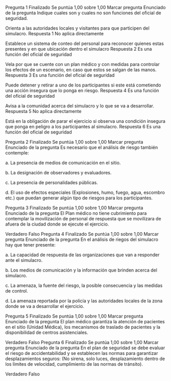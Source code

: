 Pregunta 1
Finalizado
Se puntúa 1,00 sobre 1,00
Marcar pregunta
Enunciado de la pregunta
Indique cuales son y cuales no son funciones del oficial de seguridad.

Orienta a las autoridades locales y visitantes para que participen del simulacro.
Respuesta 1
No aplica directamente

Establece un sistema de conteo del personal para reconocer quienes estas presentes y en que ubicación dentro el simulacro
Respuesta 2
Es una función del oficial de seguridad


Vela por que se cuente con un plan médico y con medidas para controlar los efectos de un escenario, en caso que estos se salgan de las manos.
Respuesta 3
Es una función del oficial de seguridad

Puede detener y retirar a uno de los participantes si este está cometiendo una acción insegura que lo ponga en riesgo.
Respuesta 4
Es una función del oficial de seguridad

Avisa a la comunidad acerca del simulacro y lo que se va a desarrollar.
Respuesta 5
No aplica directamente


Está en la obligación de parar el ejercicio si observa una condición insegura que ponga en peligro a los participantes al simulacro.
Respuesta 6
Es una función del oficial de seguridad

Pregunta 2
Finalizado
Se puntúa 1,00 sobre 1,00
Marcar pregunta
Enunciado de la pregunta
Es necesario que el análisis de riesgo también contemple:



a.
La presencia de medios de comunicación en el sitio.



b.
La designación de observadores y evaluadores.



c.
La presencia de personalidades públicas.



d.
El uso de efectos especiales (Explosiones, humo, fuego, agua, escombro etc.) que puedan generar algún tipo de riesgos para los participantes.


Pregunta 3
Finalizado
Se puntúa 1,00 sobre 1,00
Marcar pregunta
Enunciado de la pregunta
El Plan médico no tiene cubrimiento para contemplar la movilización de personal de respuesta que se movilizara de afuera de la ciudad donde se ejecute el ejercicio.

Verdadero
Falso
Pregunta 4
Finalizado
Se puntúa 1,00 sobre 1,00
Marcar pregunta
Enunciado de la pregunta
En el análisis de riegos del simulacro hay que tener presente:



a.
La capacidad de respuesta de las organizaciones que van a responder ante el simulacro.



b.
Los medios de comunicación y la información que brinden acerca del simulacro.



c.
La amenaza, la fuente del riesgo, la posible consecuencia y las medidas de control.



d.
La amenaza reportada por la policía y las autoridades locales de la zona donde se va a desarrollar el ejercicio.


Pregunta 5
Finalizado
Se puntúa 1,00 sobre 1,00
Marcar pregunta
Enunciado de la pregunta
El plan médico garantiza la atención de pacientes en el sitio (Unidad Médica), los mecanismos de traslado de pacientes y la disponibilidad de centros asistenciales.

Verdadero
Falso
Pregunta 6
Finalizado
Se puntúa 1,00 sobre 1,00
Marcar pregunta
Enunciado de la pregunta
En el plan de seguridad se debe evaluar el riesgo de accidentabilidad y se establecen las normas para garantizar desplazamientos seguros: (No sirena, solo luces, desplazamiento dentro de los límites de velocidad, cumplimiento de las normas de tránsito).

Verdadero
Falso
